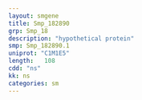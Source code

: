 ```yaml
---
layout: smgene
title: Smp_182890
grp: Smp_18
description: "hypothetical protein"
smp: Smp_182890.1
uniprot: "C1M1E5"
length:   108
cdd: "ns"
kk: ns
categories: sm
---
```

